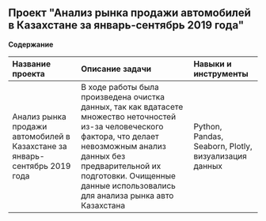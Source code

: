
## Проект "Анализ рынка продажи автомобилей в Казахстане за январь-сентябрь 2019 года" 

**Содержание**

| Название проекта              | Описание задачи           | Навыки и инструменты                   |
| :--------------------------------- | :----------------------------------- |:---------------------------|
| Анализ рынка продажи автомобилей в Казахстане за январь-сентябрь 2019 года |В ходе работы была произведена очистка данных, так как вдатасете множество неточностей из-за человеческого фактора, что делает невозможным анализ данных без предварительной их подготовки. Очищенные данные использовались для анализа рынка авто Казахстана| Python, Pandas, Seaborn, Plotly, визуализация данных|
